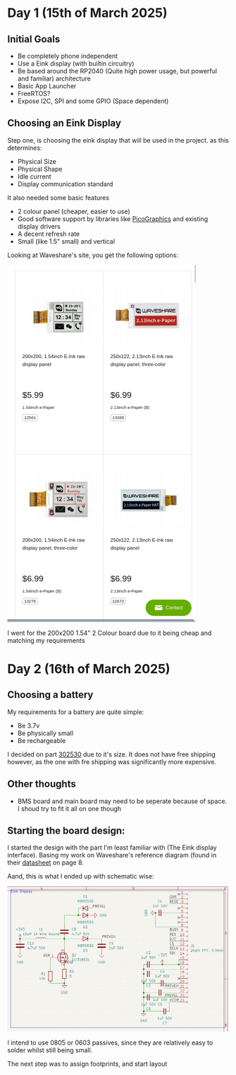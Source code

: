 # Day 1 (15th of March 2025)
## Initial Goals
- Be completely phone independent
- Use a Eink display (with builtin circuitry)
- Be based around the RP2040 (Quite high power usage, but powerful and familiar) architecture
- Basic App Launcher
- FreeRTOS?
- Expose I2C, SPI and some GPIO (Space dependent)

## Choosing an Eink Display
Step one, is choosing the eink display that will be used in the project. as this determines:
- Physical Size
- Physical Shape
- Idle current
- Display communication standard

It also needed some basic features
- 2 colour panel (cheaper, easier to use)
- Good software support by libraries like [PicoGraphics](https://github.com/pimoroni/pimoroni-pico/tree/main/libraries/pico_graphics)  and existing display drivers
- A decent refresh rate
- Small (like 1.5" small) and vertical

Looking at Waveshare's site, you get the following options:

![Waveshare Site](journal/images/waveshare-site.png)

I went for the 200x200 1.54" 2 Colour board due to it being cheap and matching my requirements

# Day 2 (16th of March 2025)
## Choosing a battery
My requirements for a battery are quite simple:
- Be 3.7v  
- Be physically small
- Be rechargeable

I decided on part [302530](https://www.aliexpress.com/item/1005008853926414.html) due to it's size.
It does not have free shipping however, as the one with fre shipping was significantly more expensive.


## Other thoughts
- BMS board and main board may need to be seperate because of space. I shoud try to fit it all on one though

## Starting the board design:
I started the design with the part I'm least familiar with (The Eink display interface).
Basing my work on Waveshare's reference diagram (found in their [datasheet](https://files.waveshare.com/upload/e/e5/1.54inch_e-paper_V2_Datasheet.pdf) on page 8.

Aand, this is what I ended up with schematic wise:

![Eink Schematic V1](journal/images/eink-schematic-v1.png)

I intend to use 0805 or 0603 passives, since they are relatively easy to solder whilst still being small.

The next step was to assign footprints, and start layout

